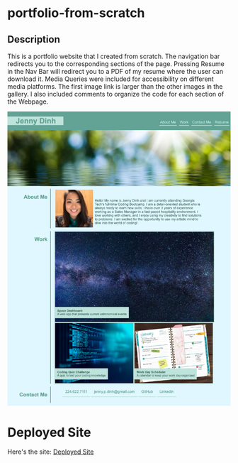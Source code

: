 # portfolio-from-scratch

## Description

This is a portfolio website that I created from scratch. The navigation bar redirects you to the corresponding sections of the page. Pressing Resume in the Nav Bar will redirect you to a PDF of my resume where the user can download it. Media Queries were included for accessibility on different media platforms. The first image link is larger than the other images in the gallery. I also included comments to organize the code for each section of the Webpage.

![portfolio-from-scratch](assets/css/images/screenshot.png)

# Deployed Site

Here's the site:
[Deployed Site](https://jdinh3.github.io/portfolio-from-scratch/)
